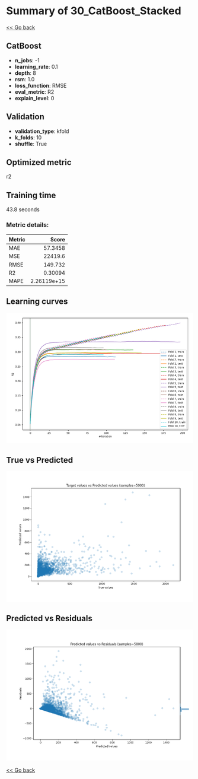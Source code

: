 # Summary of 30_CatBoost_Stacked

[<< Go back](../README.md)


## CatBoost
- **n_jobs**: -1
- **learning_rate**: 0.1
- **depth**: 8
- **rsm**: 1.0
- **loss_function**: RMSE
- **eval_metric**: R2
- **explain_level**: 0

## Validation
 - **validation_type**: kfold
 - **k_folds**: 10
 - **shuffle**: True

## Optimized metric
r2

## Training time

43.8 seconds

### Metric details:
| Metric   |           Score |
|:---------|----------------:|
| MAE      |    57.3458      |
| MSE      | 22419.6         |
| RMSE     |   149.732       |
| R2       |     0.30094     |
| MAPE     |     2.26119e+15 |



## Learning curves
![Learning curves](learning_curves.png)
## True vs Predicted

![True vs Predicted](true_vs_predicted.png)


## Predicted vs Residuals

![Predicted vs Residuals](predicted_vs_residuals.png)



[<< Go back](../README.md)
